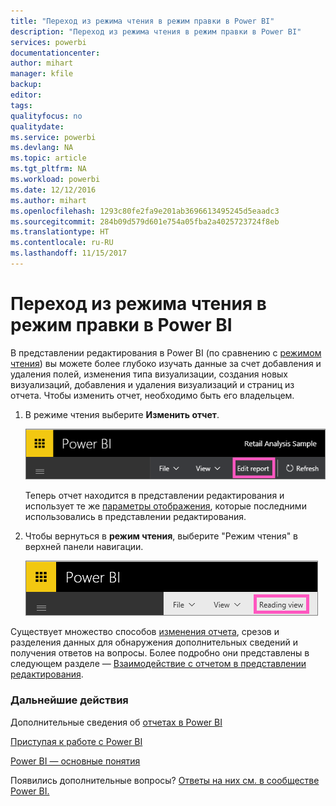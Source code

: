 ```yaml
---
title: "Переход из режима чтения в режим правки в Power BI"
description: "Переход из режима чтения в режим правки в Power BI"
services: powerbi
documentationcenter: 
author: mihart
manager: kfile
backup: 
editor: 
tags: 
qualityfocus: no
qualitydate: 
ms.service: powerbi
ms.devlang: NA
ms.topic: article
ms.tgt_pltfrm: NA
ms.workload: powerbi
ms.date: 12/12/2016
ms.author: mihart
ms.openlocfilehash: 1293c80fe2fa9e201ab3696613495245d5eaadc3
ms.sourcegitcommit: 284b09d579d601e754a05fba2a4025723724f8eb
ms.translationtype: HT
ms.contentlocale: ru-RU
ms.lasthandoff: 11/15/2017
---
```

# <a name="go-from-reading-view-to-editing-view-in-power-bi"></a>Переход из режима чтения в режим правки в Power BI
В представлении редактирования в Power BI (по сравнению с [режимом чтения](service-interact-with-a-report-in-reading-view.md)) вы можете более глубоко изучать данные за счет добавления и удаления полей, изменения типа визуализации, создания новых визуализаций, добавления и удаления визуализаций и страниц из отчета.  Чтобы изменить отчет, необходимо быть его владельцем.

1. В режиме чтения выберите **Изменить отчет**. 
   
   ![](media/service-reading-view-and-editing-view/editreportnew.png)
   
   Теперь отчет находится в представлении редактирования и использует те же [параметры отображения](power-bi-report-display-settings.md), которые последними использовались в представлении редактирования.
2. Чтобы вернуться в **режим чтения**, выберите "Режим чтения" в верхней панели навигации.
   
    ![](media/service-reading-view-and-editing-view/readingviewreturnnew.png)

Существует множество способов [изменения отчета](service-interact-with-a-report-in-editing-view.md), срезов и разделения данных для обнаружения дополнительных сведений и получения ответов на вопросы.  Более подробно они представлены в следующем разделе — [Взаимодействие с отчетом в представлении редактирования](service-interact-with-a-report-in-editing-view.md).

### <a name="next-steps"></a>Дальнейшие действия
Дополнительные сведения об [отчетах в Power BI](service-reports.md)

[Приступая к работе с Power BI](service-get-started.md)

[Power BI — основные понятия](service-basic-concepts.md) 

Появились дополнительные вопросы? [Ответы на них см. в сообществе Power BI.](http://community.powerbi.com/) 

